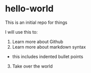 # hello-world
This is an initial repo for things

I will use this to:

1. Learn more about Github
2. Learn more about markdown syntax
  * this includes indented bullet points
3. Take over the world


